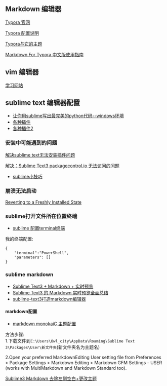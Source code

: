 ## Markdown 编辑器
[Typora 官网](https://typora.io/)

[Typora 配置说明](https://www.cnblogs.com/pprp/p/9132746.html)

[Typora与它的主题](https://www.jianshu.com/p/5634b207d516)

[Markdown For Typora 中文版使用指南](https://zhuanlan.zhihu.com/p/39872673)
## vim 编辑器
[学习网站](https://www.openvim.com/tutorial.html)

## sublime text 编辑器配置
- [让你用sublime写出最完美的python代码--windows环境](https://www.cnblogs.com/zhaof/p/8126306.html)
- [各种插件](https://www.cnblogs.com/gymmer/p/5967280.html)
- [各种插件2](http://bubkoo.com/2014/01/04/sublime-text-3-plugins/)

### 安装中可能遇到的问题
[解决sublime text无法安装插件问题](https://www.jianshu.com/p/23d1ec6988e5)

[解决：Sublime Text3 packagecontrol.io 无法访问的问题](https://www.jianshu.com/p/23b823d6e786)

- [sublime小技巧](https://www.onlycoder.com/blogs/575a0a4b8b18019b5c1d9e85.html)

### 崩溃无法启动
[Reverting to a Freshly Installed State](https://www.sublimetext.com/docs/3/revert.html)
### sublime打开文件所在位置终端
- [sublime 配置terminal终端](https://www.jianshu.com/p/a9fda52c58fe)

我的终端配置:
```
{
	"terminal":"PowerShell",
	"parameters": []
}
```

### sublime markdown
- [Sublime Text3 + Markdown + 实时预览](https://blog.csdn.net/senver_wen/article/details/80002465)
- [Sublime Text3 的 Markdown 实时预览全面总结](https://blog.csdn.net/qq_20011607/article/details/81370236)
- [sublime-text3打造markdown编辑器](https://www.jianshu.com/p/7cbd50058ea3)

#### markdown配置
- [markdown monokaiC 主题配置](https://github.com/avivace/monokaiC)

方法步骤:   
1.下载文件到`C:\Users\Owl_city\AppData\Roaming\Sublime Text 3\Packages\User\新文件夹`(新文件夹名为主题名)

2.Open your preferred MarkdownEditing User setting file from Preferences > Package Settings > Markdown Editing > Markdown GFM Settings - USER (works with MultiMarkdown and Markdown Standard too).

[Sublime3 Markdown 去除左侧空白+更改主题](https://blog.csdn.net/Galoa/article/details/79029758)
